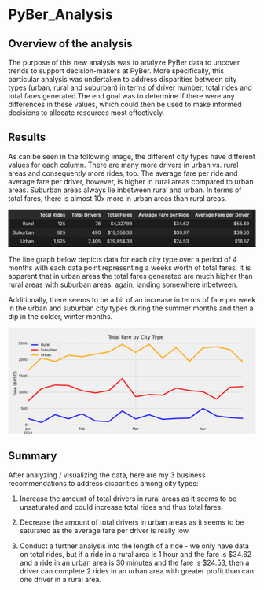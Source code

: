 # PyBer_Analysis

## Overview of the analysis

The purpose of this new analysis was to analyze PyBer data to uncover trends to support decision-makers at PyBer. More specifically, this particular analysis was undertaken to address disparities between city types (urban, rural and suburban) in terms of driver number, total rides and total fares generated.The end goal was to determine if there were any differences in these values, which could then be used to make informed decisions to allocate resources most effectively. 


## Results

As can be seen in the following image, the different city types have different values for each column. There are many more drivers in urban vs. rural areas and consequently more rides, too. The average fare per ride and average fare per driver, however, is higher in rural areas compared to urban areas. Suburban areas always lie inbetween rural and urban. In terms of total fares, there is almost 10x more in urban areas than rural areas.  

![Image](Pyber_Summary_df.png)

The line graph below depicts data for each city type over a period of 4 months with each data point representing a weeks worth of total fares. It is apparent that in urban areas the total fares generated are much higher than rural areas with suburban areas, again, landing somewhere inbetween. 

Additionally, there seems to be a bit of an increase in terms of fare per week in the urban and suburban city types during the summer months and then a dip in the colder, winter months. 

![Image](PyBer_fare_summary.png)


## Summary

After analyzing / visualizing the data, here are my 3 business recommendations to address disparities among city types: 

1) Increase the amount of total drivers in rural areas as it seems to be unsaturated and could increase total rides and thus total fares.

2) Decrease the amount of total drivers in urban areas as it seems to be saturated as the average fare per driver is really low. 

3) Conduct a further analysis into the length of a ride - we only have data on total rides, but if a ride in a rural area is 1 hour and the fare is $34.62 and a ride in an urban area is 30 minutes and the fare is $24.53, then a driver can complete 2 rides in an urban area with greater profit than can one driver in a rural area. 



